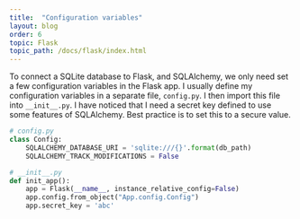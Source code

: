 ```yaml
---
title:  "Configuration variables"
layout: blog
order: 6
topic: Flask
topic_path: /docs/flask/index.html
---
```


To connect a SQLite database to Flask, and SQLAlchemy, we only need set a few configuration variables in the Flask app. I usually define my configuration variables in a separate file, `config.py`. I then import this file into `__init__.py`. I have noticed that I need a secret key defined to use some features of SQLAlchemy. Best practice is to set this to a secure value.

```python
# config.py
class Config:
    SQLALCHEMY_DATABASE_URI = 'sqlite:///{}'.format(db_path)
    SQLALCHEMY_TRACK_MODIFICATIONS = False

# __init__.py
def init_app():
    app = Flask(__name__, instance_relative_config=False)
    app.config.from_object("App.config.Config")
    app.secret_key = 'abc'
```